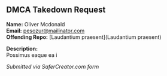 ## DMCA Takedown Request

**Name:** Oliver Mcdonald  
**Email:** pesozur@mailinator.com  
**Offending Repo:** [Laudantium praesent](Laudantium praesent)  

**Description:**  
Possimus eaque ea i

*Submitted via SaferCreator.com form*